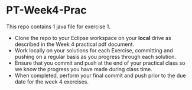 # PT-Week4-Prac

This repo contains 1 java file for exercise 1.

- Clone the repo to your Eclipse workspace on your **local** drive as described in the Week 4 practical pdf document.
- Work locally on your solutions for each Exercise, committing and pushing on a regular basis as you progress through each solution.
- Ensure that you commit and push at the end of your practical class so we know the progress you have made during class time.
- When completed, perform your final commit and push prior to the due date for the week 4 exercises.
